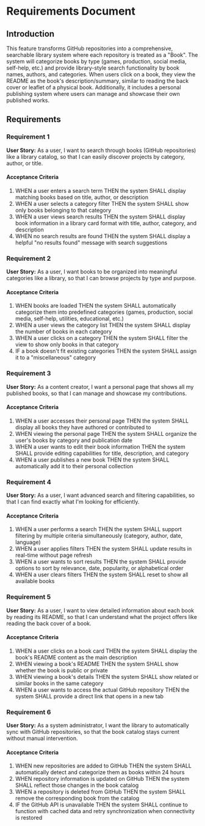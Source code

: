 # Requirements Document

## Introduction

This feature transforms GitHub repositories into a comprehensive, searchable library system where each repository is treated as a "Book". The system will categorize books by type (games, production, social media, self-help, etc.) and provide library-style search functionality by book names, authors, and categories. When users click on a book, they view the README as the book's description/summary, similar to reading the back cover or leaflet of a physical book. Additionally, it includes a personal publishing system where users can manage and showcase their own published works.

## Requirements

### Requirement 1

**User Story:** As a user, I want to search through books (GitHub repositories) like a library catalog, so that I can easily discover projects by category, author, or title.

#### Acceptance Criteria

1. WHEN a user enters a search term THEN the system SHALL display matching books based on title, author, or description
2. WHEN a user selects a category filter THEN the system SHALL show only books belonging to that category
3. WHEN a user views search results THEN the system SHALL display book information in a library card format with title, author, category, and description
4. WHEN no search results are found THEN the system SHALL display a helpful "no results found" message with search suggestions

### Requirement 2

**User Story:** As a user, I want books to be organized into meaningful categories like a library, so that I can browse projects by type and purpose.

#### Acceptance Criteria

1. WHEN books are loaded THEN the system SHALL automatically categorize them into predefined categories (games, production, social media, self-help, utilities, educational, etc.)
2. WHEN a user views the category list THEN the system SHALL display the number of books in each category
3. WHEN a user clicks on a category THEN the system SHALL filter the view to show only books in that category
4. IF a book doesn't fit existing categories THEN the system SHALL assign it to a "miscellaneous" category

### Requirement 3

**User Story:** As a content creator, I want a personal page that shows all my published books, so that I can manage and showcase my contributions.

#### Acceptance Criteria

1. WHEN a user accesses their personal page THEN the system SHALL display all books they have authored or contributed to
2. WHEN viewing the personal page THEN the system SHALL organize the user's books by category and publication date
3. WHEN a user wants to edit their book information THEN the system SHALL provide editing capabilities for title, description, and category
4. WHEN a user publishes a new book THEN the system SHALL automatically add it to their personal collection

### Requirement 4

**User Story:** As a user, I want advanced search and filtering capabilities, so that I can find exactly what I'm looking for efficiently.

#### Acceptance Criteria

1. WHEN a user performs a search THEN the system SHALL support filtering by multiple criteria simultaneously (category, author, date, language)
2. WHEN a user applies filters THEN the system SHALL update results in real-time without page refresh
3. WHEN a user wants to sort results THEN the system SHALL provide options to sort by relevance, date, popularity, or alphabetical order
4. WHEN a user clears filters THEN the system SHALL reset to show all available books

### Requirement 5

**User Story:** As a user, I want to view detailed information about each book by reading its README, so that I can understand what the project offers like reading the back cover of a book.

#### Acceptance Criteria

1. WHEN a user clicks on a book card THEN the system SHALL display the book's README content as the main description
2. WHEN viewing a book's README THEN the system SHALL show whether the book is public or private
3. WHEN viewing a book's details THEN the system SHALL show related or similar books in the same category
4. WHEN a user wants to access the actual GitHub repository THEN the system SHALL provide a direct link that opens in a new tab

### Requirement 6

**User Story:** As a system administrator, I want the library to automatically sync with GitHub repositories, so that the book catalog stays current without manual intervention.

#### Acceptance Criteria

1. WHEN new repositories are added to GitHub THEN the system SHALL automatically detect and categorize them as books within 24 hours
2. WHEN repository information is updated on GitHub THEN the system SHALL reflect those changes in the book catalog
3. WHEN a repository is deleted from GitHub THEN the system SHALL remove the corresponding book from the catalog
4. IF the GitHub API is unavailable THEN the system SHALL continue to function with cached data and retry synchronization when connectivity is restored